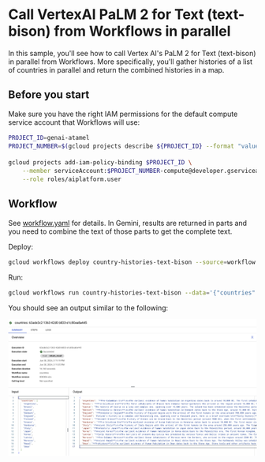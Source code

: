 # Call VertexAI PaLM 2 for Text (text-bison) from Workflows in parallel

In this sample, you'll see how to call Vertex AI's PaLM 2 for Text (text-bison)
in parallel from Workflows. More specifically, you'll gather histories of
a list of countries in parallel and return the combined histories in a map.

## Before you start

Make sure you have the right IAM permissions for the default compute service
account that Workflows will use:

```sh
PROJECT_ID=genai-atamel
PROJECT_NUMBER=$(gcloud projects describe ${PROJECT_ID} --format "value(projectNumber)")

gcloud projects add-iam-policy-binding $PROJECT_ID \
    --member serviceAccount:$PROJECT_NUMBER-compute@developer.gserviceaccount.com \
    --role roles/aiplatform.user
```

## Workflow

See [workflow.yaml](./workflow.yaml) for details. In Gemini, results are
returned in parts and you need to combine the text of those parts to get the
complete text.

Deploy:

```sh
gcloud workflows deploy country-histories-text-bison --source=workflow.yaml
```

Run:

```sh
gcloud workflows run country-histories-text-bison --data='{"countries":["Argentina", "Brazil", "Cyprus", "Denmark", "England","Finland", "Greece", "Honduras", "Italy", "Japan", "Korea","Latvia", "Morocco", "Nepal", "Oman"]}'
```

You should see an output similar to the following:

![execution output](./execution-output.png)
